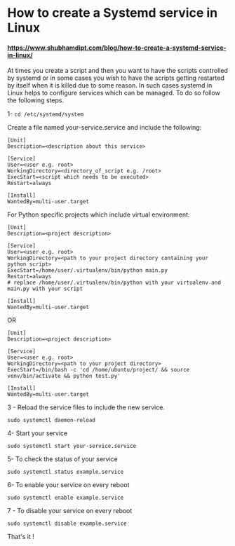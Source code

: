 # How to create a Systemd service in Linux
#### https://www.shubhamdipt.com/blog/how-to-create-a-systemd-service-in-linux/

At times you create a script and then you want to have the scripts controlled by systemd or in some cases you wish to have the scripts getting restarted by itself when it is killed due to some reason. In such cases systemd in Linux helps to configure services which can be managed. To do so follow the following steps.

1- ```cd /etc/systemd/system```

Create a file named your-service.service and include the following:

    [Unit]
    Description=<description about this service>

    [Service]
    User=<user e.g. root>
    WorkingDirectory=<directory_of_script e.g. /root>
    ExecStart=<script which needs to be executed>
    Restart=always

    [Install]
    WantedBy=multi-user.target
 
For Python specific projects which include virtual environment:


    [Unit]
    Description=<project description>

    [Service]
    User=<user e.g. root>
    WorkingDirectory=<path to your project directory containing your python script>
    ExecStart=/home/user/.virtualenv/bin/python main.py
    Restart=always
    # replace /home/user/.virtualenv/bin/python with your virtualenv and main.py with your script

    [Install]
    WantedBy=multi-user.target
OR

    [Unit]
    Description=<project description>

    [Service]
    User=<user e.g. root>
    WorkingDirectory=<path to your project directory>
    ExecStart=/bin/bash -c 'cd /home/ubuntu/project/ && source venv/bin/activate && python test.py'

    [Install]
    WantedBy=multi-user.target

 

3 - Reload the service files to include the new service.

```sudo systemctl daemon-reload```

4- Start your service

```sudo systemctl start your-service.service```

5- To check the status of your service

```sudo systemctl status example.service```

6- To enable your service on every reboot

```sudo systemctl enable example.service```

7 - To disable your service on every reboot

```sudo systemctl disable example.service```


That's it !
